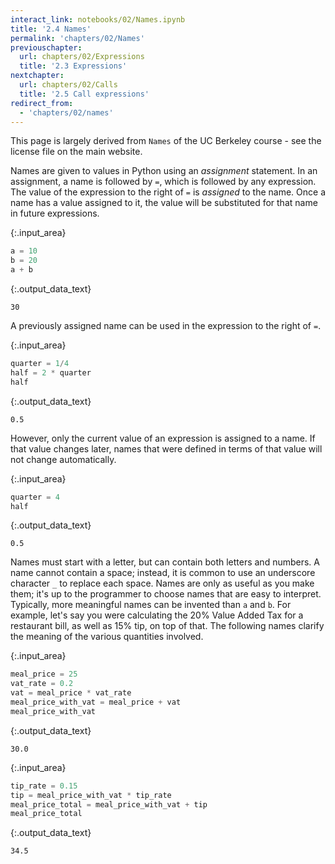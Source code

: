 ```yaml
---
interact_link: notebooks/02/Names.ipynb
title: '2.4 Names'
permalink: 'chapters/02/Names'
previouschapter:
  url: chapters/02/Expressions
  title: '2.3 Expressions'
nextchapter:
  url: chapters/02/Calls
  title: '2.5 Call expressions'
redirect_from:
  - 'chapters/02/names'
---
```


<div class="note">
    <p>
    This page is largely derived from <code>Names</code> of the UC
    Berkeley course - see the license file on the main website.
    </p>
</div>

Names are given to values in Python using an *assignment* statement. In an
assignment, a name is followed by `=`, which is followed by any expression.
The value of the expression to the right of `=` is *assigned* to the name.
Once a name has a value assigned to it, the value will be substituted for that
name in future expressions.



{:.input_area}
```python
a = 10
b = 20
a + b
```





{:.output_data_text}
```
30
```



A previously assigned name can be used in the expression to the right of `=`.



{:.input_area}
```python
quarter = 1/4
half = 2 * quarter
half
```





{:.output_data_text}
```
0.5
```



However, only the current value of an expression is assigned to a name. If
that value changes later, names that were defined in terms of that value will
not change automatically.



{:.input_area}
```python
quarter = 4
half
```





{:.output_data_text}
```
0.5
```



Names must start with a letter, but can contain both letters and numbers. A
name cannot contain a space; instead, it is common to use an underscore
character `_` to replace each space. Names are only as useful as you make
them; it's up to the programmer to choose names that are easy to interpret.
Typically, more meaningful names can be invented than `a` and `b`. For
example, let's say you were calculating the 20% Value Added Tax for a
restaurant bill, as well as 15% tip, on top of that.  The following names
clarify the meaning of the various quantities involved.



{:.input_area}
```python
meal_price = 25
vat_rate = 0.2
vat = meal_price * vat_rate
meal_price_with_vat = meal_price + vat
meal_price_with_vat
```





{:.output_data_text}
```
30.0
```





{:.input_area}
```python
tip_rate = 0.15
tip = meal_price_with_vat * tip_rate
meal_price_total = meal_price_with_vat + tip
meal_price_total
```





{:.output_data_text}
```
34.5
```


